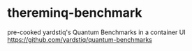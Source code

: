 # thereminq-benchmark
pre-cooked yardstiq's Quantum Benchmarks in a container UI <vr>
https://github.com/yardstiq/quantum-benchmarks
